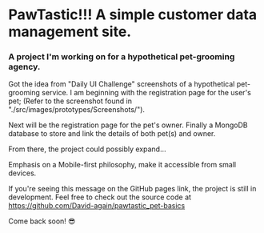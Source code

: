 # PawTastic!!! A simple customer data management site.
### A project I'm working on for a hypothetical pet-grooming agency.

Got the idea from "Daily UI Challenge" screenshots of a hypothetical pet-grooming service.
I am beginning with the registration page for the user's pet; 
(Refer to the screenshot found in "./src/images/prototypes/Screenshots/").

Next will be the registration page for the pet's owner.
Finally a MongoDB database to store and link the details of both pet(s) and owner.

From there, the project could possibly expand... 

Emphasis on a Mobile-first philosophy, make it accessible from small devices.

If you're seeing this message on the GitHub pages link, the project is still in development.  Feel free to check out the source code at https://github.com/David-again/pawtastic_pet-basics

Come back soon! 😎

<!-- ### Status update: 15Jan2021 @1819EST -->
<!-- The 'Nav' section of the 'Pet basics' page is 80% completed...
Outstanding:
    Vertical progress bar to the left of page navigators.
    Will be done alongside the JavaScript section. -->